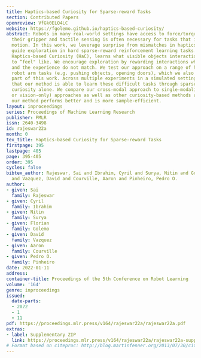 ```yaml
---
title: Haptics-based Curiosity for Sparse-reward Tasks
section: Contributed Papers
openreview: VfGk0ELQ4LC
website: https://fgolemo.github.io/haptics-based-curiosity/
abstract: Robots in many real-world settings have access to force/torque sensors in
  their gripper and tactile sensing is often necessary for tasks that involve contact-rich
  motion. In this work, we leverage surprise from mismatches in haptics feedback to
  guide exploration in hard sparse-reward reinforcement learning tasks. Our approach,
  Haptics-based Curiosity (HaC), learns what visible objects interactions are supposed
  to “feel" like. We encourage exploration by rewarding interactions where the expectation
  and the experience do not match. We test our approach on a range of haptics-intensive
  robot arm tasks (e.g. pushing objects, opening doors), which we also release as
  part of this work. Across multiple experiments in a simulated setting, we demonstrate
  that our method is able to learn these difficult tasks through sparse reward and
  curiosity alone. We compare our cross-modal approach to single-modality (haptics-
  or vision-only) approaches as well as other curiosity-based methods and find that
  our method performs better and is more sample-efficient.
layout: inproceedings
series: Proceedings of Machine Learning Research
publisher: PMLR
issn: 2640-3498
id: rajeswar22a
month: 0
tex_title: Haptics-based Curiosity for Sparse-reward Tasks
firstpage: 395
lastpage: 405
page: 395-405
order: 395
cycles: false
bibtex_author: Rajeswar, Sai and Ibrahim, Cyril and Surya, Nitin and Golemo, Florian
  and Vazquez, David and Courville, Aaron and Pinheiro, Pedro O.
author:
- given: Sai
  family: Rajeswar
- given: Cyril
  family: Ibrahim
- given: Nitin
  family: Surya
- given: Florian
  family: Golemo
- given: David
  family: Vazquez
- given: Aaron
  family: Courville
- given: Pedro O.
  family: Pinheiro
date: 2022-01-11
address:
container-title: Proceedings of the 5th Conference on Robot Learning
volume: '164'
genre: inproceedings
issued:
  date-parts:
  - 2022
  - 1
  - 11
pdf: https://proceedings.mlr.press/v164/rajeswar22a/rajeswar22a.pdf
extras:
- label: Supplementary ZIP
  link: https://proceedings.mlr.press/v164/rajeswar22a/rajeswar22a-supp.zip
# Format based on citeproc: http://blog.martinfenner.org/2013/07/30/citeproc-yaml-for-bibliographies/
---
```

